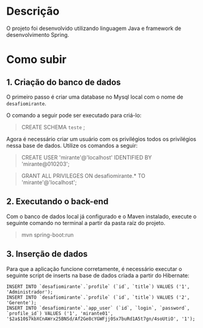 # Descrição

O projeto foi desenvolvido utilizando linguagem Java e framework de desenvolvimento Spring.

# Como subir

## 1. Criação do banco de dados

O primeiro passo é criar uma database no Mysql local com o nome de `desafiomirante`.

O comando a seguir pode ser executado para criá-lo:

> CREATE SCHEMA `teste` ;

Agora é necessário criar um usuário com os privilégios todos os privilégios nessa base de dados. Utilize os comandos a seguir:

> CREATE USER 'mirante'@'localhost' IDENTIFIED BY 'mirante@010203';

> GRANT ALL PRIVILEGES ON desafiomirante.* TO 'mirante'@'localhost';

## 2. Executando o back-end

Com o banco de dados local já configurado e o Maven instalado, execute o seguinte comando no terminal a partir da pasta raíz do projeto.

> mvn spring-boot:run

## 3. Inserção de dados

Para que a aplicação funcione corretamente, é necessário executar o seguinte script de inserts na base de dados criada a partir do Hibernate:

```
INSERT INTO `desafiomirante`.`profile` (`id`, `title`) VALUES ('1', 'Administrador');
INSERT INTO `desafiomirante`.`profile` (`id`, `title`) VALUES ('2', 'Gerente');
INSERT INTO `desafiomirante`.`app_user` (`id`, `login`, `password`, `profile_id`) VALUES ('1', 'mirante01', '$2a$10$7kbXCnAWrx25BNSd/Af2Ge8cYGWFjj0Sx7buRd1A5t7gn/4soUtiO', '1');
```
